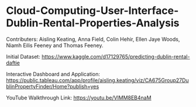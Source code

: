 # Cloud-Computing-User-Interface-Dublin-Rental-Properties-Analysis

Contributers: Aisling Keating, Anna Field, Colin Hehir, Ellen Jaye Woods, Niamh Eilis Feeney and Thomas Feeney.

Initial Dataset: https://www.kaggle.com/d17129765/predicting-dublin-rental-daftie

Interactive Dashboard and Application:
https://public.tableau.com/app/profile/aisling.keating/viz/CA675Group27DublinPropertyFinder/Home?publish=yes

YouTube Walkthrough Link: https://youtu.be/VlMM8EB4naM
